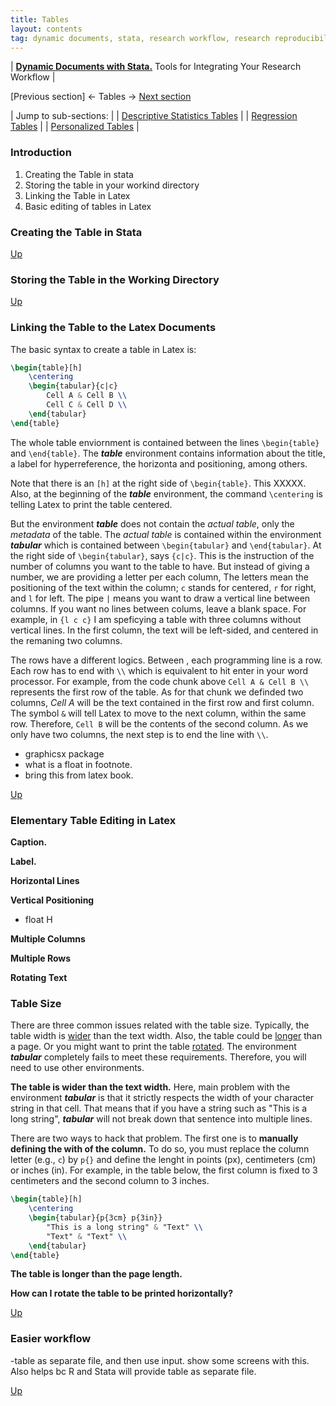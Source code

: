 ```yaml
---
title: Tables
layout: contents
tag: dynamic documents, stata, research workflow, research reproducibility, reproducible research, social sciences
---
```

| [**Dynamic Documents with Stata.**](dynamicdocs-stata.md) Tools for Integrating Your Research Workflow |

<a name="Contents"></a>

<p style="text-align: center;">

 [Previous section] &larr; Tables &rarr; [Next section]()

</p>

| Jump to sub-sections: |
| [Descriptive Statistics Tables](../tables-descriptives) |
| [Regression Tables](../tables-ols)   |
| [Personalized Tables](../tables-personalized)  |

### Introduction
1. Creating the Table in stata
2. Storing the table in your workind directory
3. Linking the Table in Latex
4. Basic editing of tables in Latex

### Creating the Table in Stata

[Up](#Contents)

### Storing the Table in the Working Directory

[Up](#Contents)

### Linking the Table to the Latex Documents

The basic syntax to create a table in Latex is:

```latex
\begin{table}[h]
    \centering
    \begin{tabular}{c|c}
        Cell A & Cell B \\
        Cell C & Cell D \\
    \end{tabular}
\end{table}
```

The whole table enviornment is contained between the lines `\begin{table}` and `\end{table}`. The ***table*** environment contains information about the title, a label for hyperreference, the horizonta and positioning, among others.

Note that there is an `[h]` at the right side of `\begin{table}`. This XXXXX. Also, at the beginning of the ***table*** environment, the command `\centering` is telling Latex to print the table centered.

But the environment ***table*** does not contain the *actual table*, only the *metadata* of the table. The *actual table* is contained within the environment ***tabular*** which is contained between `\begin{tabular}` and `\end{tabular}`. At the right side of `\begin{tabular}`, says `{c|c}`. This is the instruction of the number of columns you want to the table to have. But instead of giving a number, we are providing a letter per each column, The letters mean the positioning of the text within the column; `c` stands for centered, `r` for right, and `l` for left. The pipe `|` means you want to draw a vertical line between columns. If you want no lines between colums, leave a blank space. For example, in `{l c c}` I am speficying a table with three columns without vertical lines. In the first column, the text will be left-sided, and centered in the remaning two columns.

The rows have a different logics. Between , each programming line is a row. Each row has to end with `\\` which is equivalent to hit enter in your word processor. For example, from the code chunk above `Cell A & Cell B \\` represents the first row of the table. As for that chunk we definded two columns, *Cell A* will be the text contained in the first row and first column. The symbol `&` will tell Latex to move to the next column, within the same row. Therefore, `Cell B` will be the contents of the second column. As we only have two columns, the next step is to end the line with `\\`.

- graphicsx package
- what is a float in footnote.
- bring this from latex book.


[Up](#Contents)

### Elementary Table Editing in Latex

**Caption.**

**Label.**

**Horizontal Lines**

**Vertical Positioning**
- float H

**Multiple Columns**

**Multiple Rows**

**Rotating Text**


### Table Size

There are three common issues related with the table size. Typically, the table width is <u>wider</u> than the text width. Also, the table could be <u>longer</u> than a page. Or you might want to print the table <u>rotated</u>. The environment ***tabular*** completely fails to meet these requirements. Therefore, you will need to use other environments.

**The table is wider than the text width.** Here, main problem with the environment ***tabular*** is that it strictly respects the width of your character string in that cell. That means that if you have a string such as "This is a long string", ***tabular*** will not break down that sentence into multiple lines.

There are two ways to hack that problem. The first one is to **manually defining the with of the column.** To do so, you must replace the column letter (e.g., `c`) by `p{}` and define the lenght in points (px), centimeters (cm) or inches (in). For example, in the table below, the first column is fixed to 3 centimeters and the second column to 3 inches.

```latex
\begin{table}[h]
    \centering
    \begin{tabular}{p{3cm} p{3in}}
        "This is a long string" & "Text" \\
        "Text" & "Text" \\
    \end{tabular}
\end{table}
```

**The table is longer than the page length.**

**How can I rotate the table to be printed horizontally?**

[Up](#Contents)

### Easier workflow

-table as separate file, and then use input. show some screens with this. Also helps bc R and Stata will provide table as separate file.

[Up](#Contents)
